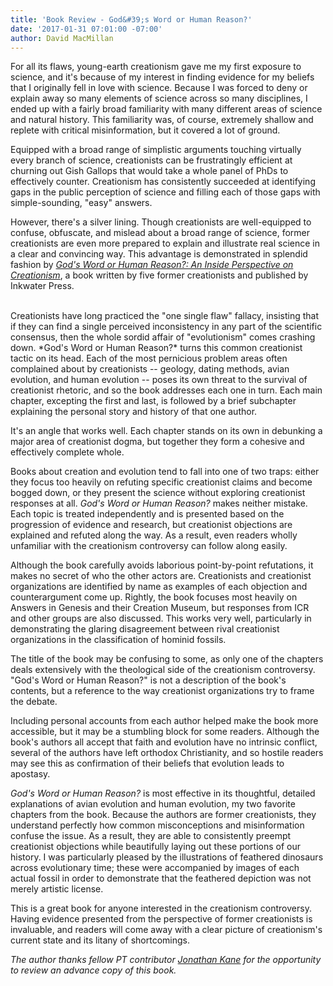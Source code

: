 ```yaml
---
title: 'Book Review - God&#39;s Word or Human Reason?'
date: '2017-01-31 07:01:00 -07:00'
author: David MacMillan
---
```


For all its flaws, young-earth creationism gave me my first exposure to science, and it's because of my interest in finding evidence for my beliefs that I originally fell in love with science. Because I was forced to deny or explain away so many elements of science across so many disciplines, I ended up with a fairly broad familiarity with many different areas of science and natural history. This familiarity was, of course, extremely shallow and replete with critical misinformation, but it covered a lot of ground.

Equipped with a broad range of simplistic arguments touching virtually every branch of science, creationists can be frustratingly efficient at churning out Gish Gallops that would take a whole panel of PhDs to effectively counter. Creationism has consistently succeeded at identifying gaps in the public perception of science and filling each of those gaps with simple-sounding, "easy" answers.

However, there's a silver lining. Though creationists are well-equipped to confuse, obfuscate, and mislead about a broad range of science, former creationists are even more prepared to explain and illustrate real science in a clear and convincing way. This advantage is demonstrated in splendid fashion by [*God's Word or Human Reason?: An Inside Perspective on Creationism*](https://www.amazon.com/Gods-Word-Human-Reason-Perspective/dp/1629013722), a book written by five former creationists and published by Inkwater Press.

<!--more-->
<br />
Creationists have long practiced the "one single flaw" fallacy, insisting that if they can find a single perceived inconsistency in any part of the scientific consensus, then the whole sordid affair of "evolutionism" comes crashing down. *God's Word or Human Reason?* turns this common creationist tactic on its head. Each of the most pernicious problem areas often complained about by creationists -- geology, dating methods, avian evolution, and human evolution -- poses its own threat to the survival of creationist rhetoric, and so the book addresses each one in turn. Each main chapter, excepting the first and last, is followed by a brief subchapter explaining the personal story and history of that one author.

It's an angle that works well. Each chapter stands on its own in debunking a major area of creationist dogma, but together they form a cohesive and effectively complete whole.

Books about creation and evolution tend to fall into one of two traps: either they focus too heavily on refuting specific creationist claims and become bogged down, or they present the science without exploring creationist responses at all. *God's Word or Human Reason?* makes neither mistake. Each topic is treated independently and is presented based on the progression of evidence and research, but creationist objections are explained and refuted along the way. As a result, even readers wholly unfamiliar with the creationism controversy can follow along easily.

Although the book carefully avoids laborious point-by-point refutations, it makes no secret of who the other actors are. Creationists and creationist organizations are identified by name as examples of each objection and counterargument come up. Rightly, the book focuses most heavily on Answers in Genesis and their Creation Museum, but responses from ICR and other groups are also discussed. This works very well, particularly in demonstrating the glaring disagreement between rival creationist organizations in the classification of hominid fossils.

The title of the book may be confusing to some, as only one of the chapters deals extensively with the theological side of the creationism controversy. "God's Word or Human Reason?" is not a description of the book's contents, but a reference to the way creationist organizations try to frame the debate. 

Including personal accounts from each author helped make the book more accessible, but it may be a stumbling block for some readers. Although the book's authors all accept that faith and evolution have no intrinsic conflict, several of the authors have left orthodox Christianity, and so hostile readers may see this as confirmation of their beliefs that evolution leads to apostasy.

*God's Word or Human Reason?* is most effective in its thoughtful, detailed explanations of avian evolution and human evolution, my two favorite chapters from the book. Because the authors are former creationists, they understand perfectly how common misconceptions and misinformation confuse the issue. As a result, they are able to consistently preempt creationist objections while beautifully laying out these portions of our history. I was particularly pleased by the illustrations of feathered dinosaurs across evolutionary time; these were accompanied by images of each actual fossil in order to demonstrate that the feathered depiction was not merely artistic license.

This is a great book for anyone interested in the creationism controversy. Having evidence presented from the perspective of former creationists is invaluable, and readers will come away with a clear picture of creationism's current state and its litany of shortcomings.

*The author thanks fellow PT contributor [Jonathan Kane](https://pandasthumb.org/archives/2016/11/creationist-class.html) for the opportunity to review an advance copy of this book.*
